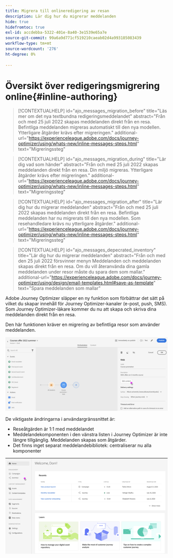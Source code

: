 ```yaml
---
title: Migrera till onlineredigering av resan
description: Lär dig hur du migrerar meddelanden
hide: true
hidefromtoc: true
exl-id: accdebba-5322-401e-8a40-3e1539e65a7e
source-git-commit: 99a6a9d771cf519210caeab02d4a993185083439
workflow-type: tm+mt
source-wordcount: '276'
ht-degree: 0%

---
```



# Översikt över redigeringsmigrering online{#inline-authoring}

>[!CONTEXTUALHELP]
>id="ajo_messages_migration_before"
>title="Läs mer om det nya textbundna redigeringsmeddelandet"
>abstract="Från och med 25 juli 2022 skapas meddelanden direkt från en resa. Befintliga meddelanden migreras automatiskt till den nya modellen. Ytterligare åtgärder krävs efter migreringen."
>additional-url="https://experienceleague.adobe.com/docs/journey-optimizer/using/whats-new/inline-messages-steps.html" text="Migreringssteg"

>[!CONTEXTUALHELP]
>id="ajo_messages_migration_during"
>title="Lär dig vad som händer"
>abstract="Från och med 25 juli 2022 skapas meddelanden direkt från en resa. Din miljö migreras. Ytterligare åtgärder krävs efter migreringen."
>additional-url="https://experienceleague.adobe.com/docs/journey-optimizer/using/whats-new/inline-messages-steps.html" text="Migreringssteg"

>[!CONTEXTUALHELP]
>id="ajo_messages_migration_after"
>title="Lär dig hur du migrerar meddelanden"
>abstract="Från och med 25 juli 2022 skapas meddelanden direkt från en resa. Befintliga meddelanden har nu migrerats till den nya modellen. Som resehandledare krävs nu ytterligare åtgärder."
>additional-url="https://experienceleague.adobe.com/docs/journey-optimizer/using/whats-new/inline-messages-steps.html" text="Migreringssteg"

>[!CONTEXTUALHELP]
>id="ajo_messages_depecrated_inventory"
>title="Lär dig hur du migrerar meddelanden"
>abstract="Från och med den 25 juli 2022 försvinner menyn Meddelanden och meddelanden skapas direkt från en resa. Om du vill återanvända dina gamla meddelanden under resor måste du spara dem som mallar."
>additional-url="https://experienceleague.adobe.com/docs/journey-optimizer/using/design/email-templates.html#save-as-template" text="Spara meddelanden som mallar"

Adobe Journey Optimizer släpper en ny funktion som förbättrar det sätt på vilket du skapar innehåll för Journey Optimizer-kanaler (e-post, push, SMS). Som Journey Optimizer-läkare kommer du nu att skapa och skriva dina meddelanden direkt från en resa.

Den här funktionen kräver en migrering av befintliga resor som använder meddelanden.

![](assets/inline-message.png)

De viktigaste ändringarna i användargränssnittet är:

* Reseåtgärden är 1:1 med meddelandet
* Meddelandekomponenten i den vänstra listen i Journey Optimizer är inte längre tillgänglig. Meddelanden skapas som åtgärder.
* Det finns inget separat meddelandebibliotek: centraliserar nu alla komponenter

![](assets/updated-left-rail.png)
